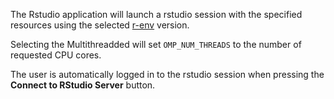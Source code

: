 The Rstudio application will launch a rstudio session
with the specified resources using the selected
[r-env](/apps/r-env/) version.

Selecting the Multithreadded will set `OMP_NUM_THREADS`
to the number of requested CPU cores.

The user is automatically logged in to the rstudio session
when pressing the **Connect to RStudio Server** button.
